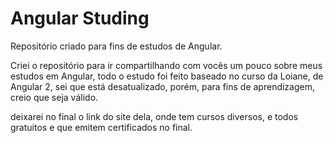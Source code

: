 # Angular Studing
Repositório criado para fins de estudos de Angular.

Criei o repositório para ir compartilhando com vocês um pouco sobre meus estudos em Angular, todo o estudo foi feito baseado no curso da Loiane, de Angular 2, sei que está desatualizado, porém, para fins de aprendizagem, creio que seja válido.

deixarei no final o link do site dela, onde tem cursos diversos, e todos gratuitos e que emitem certificados no final.
